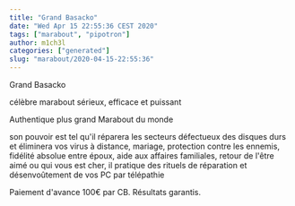 ```yaml
---
title: "Grand Basacko"
date: "Wed Apr 15 22:55:36 CEST 2020"
tags: ["marabout", "pipotron"]
author: m1ch3l
categories: ["generated"]
slug: "marabout/2020-04-15-22:55:36"
---
```


Grand Basacko

célèbre marabout sérieux, efficace et puissant

Authentique plus grand Marabout du monde

son pouvoir est tel qu'il réparera les secteurs défectueux des disques durs et éliminera vos virus à distance, mariage, protection contre les ennemis, fidélité absolue entre époux, aide aux affaires familiales, retour de l'être aimé ou qui vous est cher, il pratique des rituels de réparation et désenvoûtement de vos PC par télépathie

Paiement d'avance 100€ par CB. Résultats garantis.
